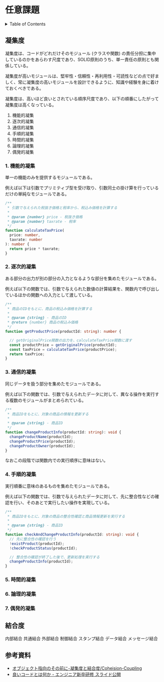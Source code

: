 # 任意課題

<!-- START doctoc generated TOC please keep comment here to allow auto update -->
<!-- DON'T EDIT THIS SECTION, INSTEAD RE-RUN doctoc TO UPDATE -->
<details>
<summary>Table of Contents</summary>

- [凝集度](#%E5%87%9D%E9%9B%86%E5%BA%A6)
- [結合度](#%E7%B5%90%E5%90%88%E5%BA%A6)
- [参考資料](#%E5%8F%82%E8%80%83%E8%B3%87%E6%96%99)

</details>
<!-- END doctoc generated TOC please keep comment here to allow auto update -->

## 凝集度

凝集度は、コードがどれだけそのモジュール (クラスや関数) の責任分担に集中しているのかをあらわす尺度であり、SOLID原則のうち、単一責任の原則とも関係している。

凝集度が高いモジュールは、堅牢性・信頼性・再利用性・可読性などの点で好ましく、常に凝集度の高いモジュールを設計できるように、知識や経験を身に着けておくべきである。

凝集度は、高いほど良いとされている順序尺度であり、以下の順番にしたがって凝集度は高くなっている。

1. 機能的凝集
2. 逐次的凝集
3. 通信的凝集
4. 手順的凝集
5. 時間的凝集
6. 論理的凝集
7. 偶発的凝集

### 1. 機能的凝集

単一の機能のみを提供するモジュールである。

例えば以下は引数でプリミティブ型を受け取り、引数同士の掛け算を行っているだけの単純なモジュールである。

```typescript
/**
 * 引数で与えられた税抜き価格と税率から、税込み価格を計算する
 * 
 * @param {number} price - 税抜き価格
 * @param {number} taxrate - 税率
 */
function calculateTaxPrice(
  price: number,
  taxrate: number
): number {
  return price * taxrate;
}
```

### 2. 逐次的凝集

ある部分の出力が別の部分の入力となるような部分を集めたモジュールである。

例えば以下の関数では、引数で与えられた数値の計算結果を、関数内で呼び出しているほかの関数への入力として渡している。

```typescript
/**
 * 商品のIDをもとに、商品の税込み価格を計算する
 * 
 * @param {string} - 商品のID
 * @return {number} 商品の税込み価格
 */
function getProductPrice(productId: string): number {

  // getOriginalPrice関数の出力を、calculateTaxPrice関数に渡す
  const productPrice = getOriginalPrice(productId);
  const taxPrice = calculateTaxPrice(productPrice);
  return taxPrice;
}
```

### 3. 通信的凝集

同じデータを扱う部分を集めたモジュールである。

例えば以下の関数では、引数で与えられたデータに対して、異なる操作を実行する複数のモジュールがまとめられている。

```typescript
/**
 * 商品IDをもとに、対象の商品の情報を更新する
 * 
 * @param {string} - 商品ID
 */
function changeProductInfo(productId: string): void {
  changeProductName(productId);
  changeProductPrice(productId);
  changeProductOwner(productId);
}
```

なおこの段階では関数内での実行順序に意味はない。

### 4. 手順的凝集

実行順番に意味のあるものを集めたモジュールである。

例えば以下の関数では、引数で与えられたデータに対して、先に整合性などの確認を行い、そのあとで実行したい操作を実現している。

```typescript
/**
 * 商品IDをもとに、対象の商品の整合性確認と商品情報更新を実行する
 * 
 * @param {string} - 商品ID
 */
function checkAndChangeProductInfo(productId: string): void {
  // 先に整合性の確認を行う
  !existProduct(productId);
  !checkProductStatus(productId);

  // 整合性の確認が終了した後で、更新処理を実行する
  changeProductInfo(productId);
}
```

### 5. 時間的凝集


### 6. 論理的凝集


### 7. 偶発的凝集

## 結合度


内部結合
共通結合
外部結合
制御結合
スタンプ結合
データ結合
メッセージ結合

## 参考資料

- [ オブジェクト指向のその前に-凝集度と結合度/Coheision-Coupling](https://speakerdeck.com/sonatard/coheision-coupling)
- [良いコードとは何か - エンジニア新卒研修 スライド公開](https://speakerdeck.com/moriatsushi/liang-ikodotohahe-ka-enziniaxin-zu-yan-xiu-suraidogong-kai)
